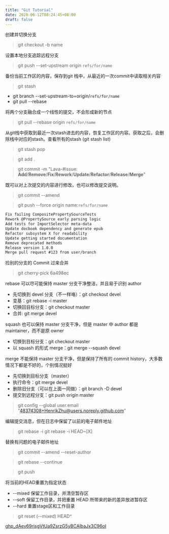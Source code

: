 ```yaml
---
title: "Git Tutorial"
date: 2020-06-12T08:24:45+08:00
draft: false
---
```



创建并切换分支

> git checkout -b name

设置本地分支追踪远程分支

> git push --set-upstream origin `refs/for/name`

备份当前工作区的内容，保存到git 栈中，从最近的一次commit中读取相关内容

> git stash 

- git branch --set-upstream-to=origin/`refs/for/name`
- git pull --rebase

将两个分支融合成一个线性的提交，不会形成新的节点

> git pull --rebase origin `refs/for/name`

从git栈中获取到最近一次stash进去的内容，恢复工作区的内容。获取之后，会删除栈中对应的stash。查看所有的stash (git stash list)

> git stash pop

> git add .

> git commit -m "Lava-#issue: **Add**/**Remove**/**Fix**/**Rework**/**Update**/**Refactor**/**Release**/**Merge**"

既可以对上次提交的内容进行修改，也可以修改提交说明。

> git commit --amend

> git push --force origin name:`refs/for/name`

```tex
Fix failing CompositePropertySourceTests
Rework @PropertySource early parsing logic
Add tests for ImportSelector meta-data
Update docbook dependency and generate epub
Refactor subsystem X for readability
Update getting started documentation
Remove deprecated methods
Release version 1.0.0
Merge pull request #123 from user/branch
```

捡别的分支的 Commit 过来合并
> git cherry-pick 6a498ec

rebase 可以尽可能保持 master 分支干净整洁，并且易于识别 author

- 先切换到 devel 分支（不一样咯）：git checkout devel
- 变基：git rebase -i master
- 切换回目标分支：git checkout master
- 合并: git merge devel

squash 也可以保持 master 分支干净，但是 master 中 author 都是 maintainer，而不是原 owner

- 切换到目标分支：git checkout master
- 以 squash 的形式 merge：git merge --squash devel

merge 不能保持 master 分支干净，但是保持了所有的 commit history，大多数情况下都是不好的，个别情况挺好

- 先切换到目标分支（master）
- 执行命令：git merge devel
- 删除旧分支（可以在上面一同做）：git branch -D devel
- 提交到远程分支：git push origin master

> git config --global user.email "48374308+HenrikZhu@users.noreply.github.com"

编辑提交消息，但在日志中保留了以前的电子邮件地址

> git rebase -i
> git rebase -i HEAD~[X]

替换有问题的电子邮件地址

> git commit --amend --reset-author

> git rebase --continue

> git push

将当前的HEAD重置为指定状态

- --mixed 保留工作目录，并清空暂存区
- --soft 保留工作目录，并把重置 HEAD 所带来的新的差异放进暂存区
- --hard 重置stage区和工作目录

> git reset (--mixed) HEAD^

[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](https://picx.xpoet.cn/)

